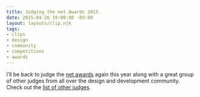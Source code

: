 ```yaml
---
title: Judging the net Awards 2015
date: 2015-04-26 19:00:00 -05:00
layout: layouts/clip.njk
tags:
- clips
- design
- community
- competitions
- awards
---
```


I’ll be back to judge the [net awards](https://thenetawards.com/) again this year along with a great group of other judges from all over the design and development community. Check out the [list of other judges](https://thenetawards.com/judges/).
